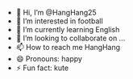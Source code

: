 - 👋 Hi, I’m @HangHang25
- 👀 I’m interested in football 
- 🌱 I’m currently learning English
- 💞️ I’m looking to collaborate on ...
- 📫 How to reach me HangHang
- 😄 Pronouns: happy
- ⚡ Fun fact: kute


<!---
HangHang25/HangHang25 is a ✨ special ✨ repository because its `README.md` (this file) appears on your GitHub profile.
You can click the Preview link to take a look at your changes.
--->
